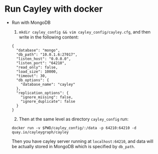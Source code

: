 # Run Cayley with docker

* Run with MongoDB

  1. `mkdir cayley_config && vim cayley_config/cayley.cfg`, and then write in the following content:

    ```
    {
      "database": "mongo",
      "db_path": "10.0.1.6:27017",
      "listen_host": "0.0.0.0",
      "listen_port": "64210",
      "read_only": false,
      "load_size": 10000,
      "timeout": 30,
      "db_options": {
        "database_name": "cayley"
      },
      "replication_options": {
        "ignore_missing": false,
        "ignore_duplicate": false
      }
    }
    ```

  2. Then at the same level as directory `cayley_config` run:

    ```
    docker run -v $PWD/cayley_config/:/data -p 64210:64210 -d quay.io/cayleygraph/cayley
    ```
    Then you have cayley server running at `localhost:64210`, and data will be actually stored in MongoDB which is specified by `db_path`.


